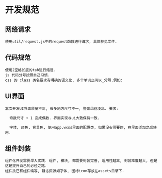 # 开发规范
  ## 网络请求
    使用util/request.js中的request函数进行请求, 具体参见文件.
  ## 代码规范
    使用2空格长度的tab进行缩进.
    js 代码分号按照自己习惯.
    css 的 class 类名要求有明确的语义化. 多个单词之间以_分隔.例如: 
  ## UI界面
    本次开发UI界面质量不高, 很多地方尺寸不一, 整体风格凌乱. 要求:

      奇数尺寸 + 1 变成偶数. 界面实现与ui大致保持一致.

      字体, 颜色, 背景色, 使用app.wxss里面的配置类, 如果没有需要的, 在里面添加之后使用.

  ## 组件封装
    组件化开发需要深入实践. 组件, 模块, 都需要封装完善, 适用性越高, 封装难度越大, 但是这是提升自己的必经之路.
    组件按已有组件编写, 静态资源如字体, 图标icon存放在assets目录下.